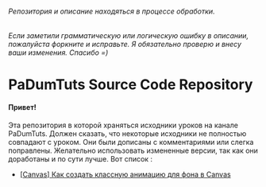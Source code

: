 ###### Репозитория и описание находяться в процессе обработки.
###### Если заметили грамматическую или логическую ошибку в описании, пожалуйста форкните и исправьте. Я обязательно проверю и внесу ваши изменения. Спасибо =)
# PaDumTuts Source Code Repository
#### Привет!
Эта репозитория в которой храняться исходники уроков на канале PaDumTuts. Должен сказать, что некоторые исходники не полностью совпадают с уроком. Они были дописаны с комментариями или слегка поправлены. Желательно использовать измененные версии, так как они доработаны и по сути лучше. Вот список :
 + [\[Canvas\] Как создать классную анимацию для фона в Canvas](https://github.com/Godje/pdt/tree/master/canvas-animation__1)
 
